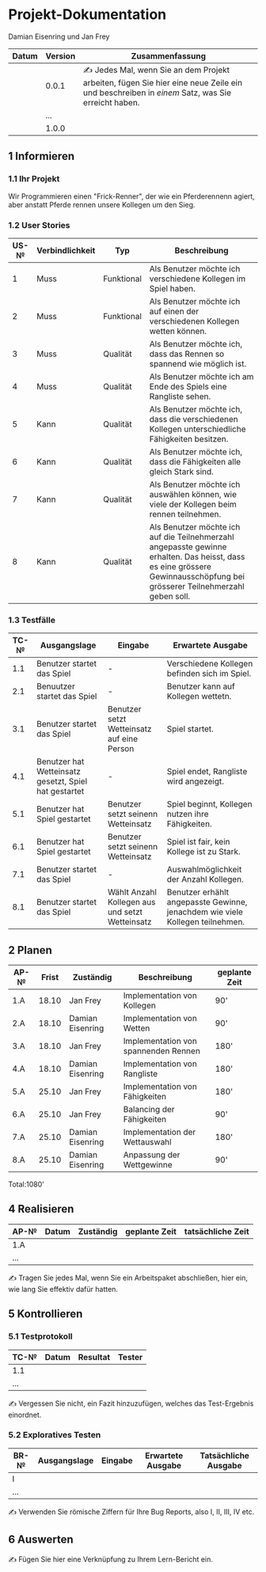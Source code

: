 # Projekt-Dokumentation
Damian Eisenring und Jan Frey

| Datum | Version | Zusammenfassung                                              |
| ----- | ------- | ------------------------------------------------------------ |
|       | 0.0.1   | ✍️ Jedes Mal, wenn Sie an dem Projekt arbeiten, fügen Sie hier eine neue Zeile ein und beschreiben in *einem* Satz, was Sie erreicht haben. |
|       | ...     |                                                              |
|       | 1.0.0   |                                                              |

## 1 Informieren

### 1.1 Ihr Projekt
Wir Programmieren einen "Frick-Renner", der wie ein Pferderennenn agiert, aber anstatt Pferde rennen unsere Kollegen um den Sieg.
### 1.2 User Stories

| US-№ | Verbindlichkeit | Typ  | Beschreibung                       |
| ---- | --------------- | ---- | ---------------------------------- |
|1|Muss|Funktional|Als Benutzer möchte ich verschiedene Kollegen im Spiel haben.|
|2|Muss|Funktional|Als Benutzer möchte ich auf einen der verschiedenen Kollegen wetten können.|
|3|Muss|Qualität|Als Benutzer möchte ich, dass das Rennen so spannend wie möglich ist.|
|4|Muss|Qualität|Als Benutzer möchte ich am Ende des Spiels eine Rangliste sehen.|
|5|Kann|Qualität|Als Benutzer möchte ich, dass die verschiedenen Kollegen unterschiedliche Fähigkeiten besitzen. |
|6|Kann|Qualität|Als Benutzer möchte ich, dass die Fähigkeiten alle gleich Stark sind.|
|7|Kann|Qualität|Als Benutzer möchte ich auswählen können, wie viele der Kollegen beim rennen teilnehmen.|
|8|Kann|Qualität|Als Benutzer möchte ich auf die Teilnehmerzahl angepasste gewinne erhalten. Das heisst, dass es eine grössere Gewinnausschöpfung bei grösserer Teilnehmerzahl geben soll.|

### 1.3 Testfälle

| TC-№ | Ausgangslage | Eingabe | Erwartete Ausgabe |
| ---- | ------------ | ------- | ----------------- |
| 1.1|Benutzer startet das Spiel|-|Verschiedene Kollegen befinden sich im Spiel.|
|2.1|Benuutzer startet das Spiel|-|Benutzer kann auf Kollegen wettetn.|
|3.1|Benutzer startet das Spiel|Benutzer setzt Wetteinsatz auf eine Person|Spiel startet.|
|4.1|Benutzer hat Wetteinsatz gesetzt, Spiel hat gestartet|-|Spiel endet, Rangliste wird angezeigt.|
|5.1|Benutzer hat Spiel gestartet|Benutzer setzt seinenn Wetteinsatz|Spiel beginnt, Kollegen nutzen ihre Fähigkeiten.|
|6.1|Benutzer hat Spiel gestartet|Benutzer setzt seinenn Wetteinsatz|Spiel ist fair, kein Kollege ist zu Stark.|
|7.1|Benutzer  startet das Spiel|-|Auswahlmöglichkeit der Anzahl Kollegen.
|8.1|Benutzer startet das Spiel|Wählt Anzahl Kollegen aus und setzt Wetteinsatz|Benutzer erhählt angepasste Gewinne, jenachdem wie viele Kollegen teilnehmen.|


## 2 Planen
| AP-№ | Frist | Zuständig | Beschreibung | geplante Zeit |
| ---- | ----- | --------- | ------------ | ------------- |
| 1.A  |18.10|Jan Frey|Implementation von Kollegen|90'|
| 2.A  |18.10|Damian Eisenring|Implementation von Wetten|90'|
|3.A|18.10|Jan Frey|Implementation von spannenden Rennen|180'|
|4.A|18.10|Damian Eisenring|Implementation von Rangliste|180'|
|5.A|25.10|Jan Frey|Implementation von Fähigkeiten|180'|
|6.A|25.10|Jan Frey|Balancing der Fähigkeiten|90'|
|7.A|25.10|Damian Eisenring|Implementation der Wettauswahl|180'|
|8.A|25.10|Damian Eisenring|Anpassung der Wettgewinne|90'|

Total:1080'

## 4 Realisieren

| AP-№ | Datum | Zuständig | geplante Zeit | tatsächliche Zeit |
| ---- | ----- | --------- | ------------- | ----------------- |
| 1.A  |       |           |               |                   |
| ...  |       |           |               |                   |

✍️ Tragen Sie jedes Mal, wenn Sie ein Arbeitspaket abschließen, hier ein, wie lang Sie effektiv dafür hatten.

## 5 Kontrollieren

### 5.1 Testprotokoll

| TC-№ | Datum | Resultat | Tester |
| ---- | ----- | -------- | ------ |
| 1.1  |       |          |        |
| ...  |       |          |        |

✍️ Vergessen Sie nicht, ein Fazit hinzuzufügen, welches das Test-Ergebnis einordnet.

### 5.2 Exploratives Testen

| BR-№ | Ausgangslage | Eingabe | Erwartete Ausgabe | Tatsächliche Ausgabe |
| ---- | ------------ | ------- | ----------------- | -------------------- |
| I    |              |         |                   |                      |
| ...  |              |         |                   |                      |

✍️ Verwenden Sie römische Ziffern für Ihre Bug Reports, also I, II, III, IV etc.

## 6 Auswerten

✍️ Fügen Sie hier eine Verknüpfung zu Ihrem Lern-Bericht ein.
